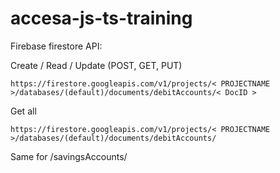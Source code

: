 # accesa-js-ts-training

Firebase firestore API:

Create / Read / Update (POST, GET, PUT)
```
https://firestore.googleapis.com/v1/projects/< PROJECTNAME >/databases/(default)/documents/debitAccounts/< DocID >
```

Get all
```
https://firestore.googleapis.com/v1/projects/< PROJECTNAME >/databases/(default)/documents/debitAccounts/
```

Same for /savingsAccounts/